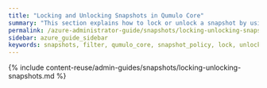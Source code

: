 ```yaml
---
title: "Locking and Unlocking Snapshots in Qumulo Core"
summary: "This section explains how to lock or unlock a snapshot by using a key located in the Qumulo file system key store and the <code>qq</code> CLI. In addition, it explains how to lock policy-created snapshots for local policies and for policies that are part of a replication target relationship."
permalink: /azure-administrator-guide/snapshots/locking-unlocking-snapshots.html
sidebar: azure_guide_sidebar
keywords: snapshots, filter, qumulo_core, snapshot_policy, lock, unlock
---
```


{% include content-reuse/admin-guides/snapshots/locking-unlocking-snapshots.md %}

